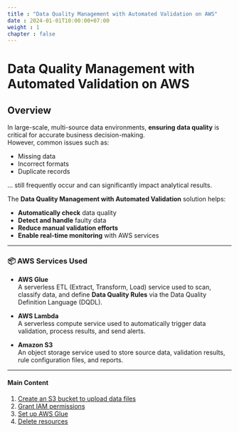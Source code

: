 ```yaml
---
title : "Data Quality Management with Automated Validation on AWS"
date : 2024-01-01T10:00:00+07:00
weight : 1 
chapter : false
---
```


# Data Quality Management with Automated Validation on AWS
## Overview

In large-scale, multi-source data environments, **ensuring data quality** is critical for accurate business decision-making.  
However, common issues such as:
- Missing data
- Incorrect formats
- Duplicate records

… still frequently occur and can significantly impact analytical results.

The **Data Quality Management with Automated Validation** solution helps:
- **Automatically check** data quality
- **Detect and handle** faulty data
- **Reduce manual validation efforts**
- **Enable real-time monitoring** with AWS services

---

### 📦 AWS Services Used

- **AWS Glue**  
  A serverless ETL (Extract, Transform, Load) service used to scan, classify data, and define **Data Quality Rules** via the Data Quality Definition Language (DQDL).

- **AWS Lambda**  
  A serverless compute service used to automatically trigger data validation, process results, and send alerts.

- **Amazon S3**  
  An object storage service used to store source data, validation results, rule configuration files, and reports.

---

#### Main Content

1. [Create an S3 bucket to upload data files](1-create-new-aws-account/)
2. [Grant IAM permissions](2-MFA-Setup-For-AWS-User-(root))
3. [Set up AWS Glue](3-create-admin-user-and-group/)
4. [Delete resources](4-verify-new-account/)

